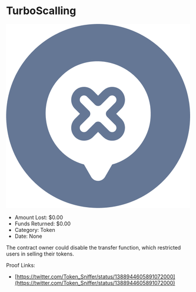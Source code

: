 # TurboScalling
![TurboScalling](/rektimages/TurboScalling.png)
- Amount Lost: $0.00
- Funds Returned: $0.00
- Category: Token
- Date: None

The contract owner could disable the transfer function, which restricted users in selling their tokens.  
  



Proof Links:
- [https://twitter.com/Token_Sniffer/status/1388944605891072000](https://twitter.com/Token_Sniffer/status/1388944605891072000)


